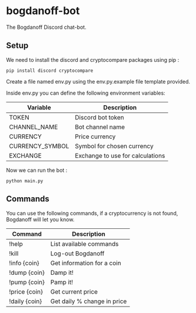 # bogdanoff-bot
The Bogdanoff Discord chat-bot.

## Setup

We need to install the discord and cryptocompare packages using pip :
```
pip install discord cryptocompare
```
Create a file named env.py using the env.py.example file template provided.

Inside env.py you can define the following environment variables:

| Variable        | Description                        | 
| --------------- | ---------------------------------- |
| TOKEN           | Discord bot token                  |
| CHANNEL_NAME    | Bot channel name                   |
| CURRENCY        | Price currency                     |
| CURRENCY_SYMBOL | Symbol for chosen currency         |
| EXCHANGE        | Exchange to use for calculations   |

Now we can run the bot :
```
python main.py
```

## Commands

You can use the following commands, if a cryptocurrency is not found, Bogdanoff will let you know.

| Command       | Description                        | 
| ------------- | ---------------------------------- |
| !help         | List available commands            |
| !kill         | Log-out Bogdanoff                  |
| !info {coin}  | Get information for a coin         |
| !dump {coin}  | Damp it!                           |
| !pump {coin}  | Pamp it!                           |
| !price {coin} | Get current price                  |
| !daily {coin} | Get daily % change in price        |
